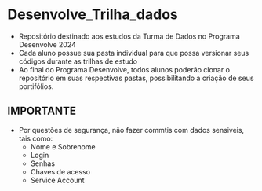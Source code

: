 # Desenvolve_Trilha_dados

- Repositório destinado aos estudos da Turma de Dados no Programa Desenvolve 2024
- Cada aluno possue sua pasta individual para que possa versionar seus códigos durante as trilhas de estudo
- Ao final do Programa Desenvolve, todos alunos poderão clonar o repositório em suas respectivas pastas, possibilitando a criação de seus portifólios.

## IMPORTANTE ##
- Por questões de segurança, não fazer commtis com dados sensiveis, tais como:
  - Nome e Sobrenome
  - Login
  - Senhas
  - Chaves de acesso
  - Service Account
  
 
